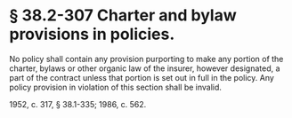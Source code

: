 # § 38.2-307 Charter and bylaw provisions in policies.

<p>No policy shall contain any provision purporting to make any portion of the charter, bylaws or other organic law of the insurer, however designated, a part of the contract unless that portion is set out in full in the policy. Any policy provision in violation of this section shall be invalid.</p><p>1952, c. 317, § 38.1-335; 1986, c. 562.</p>